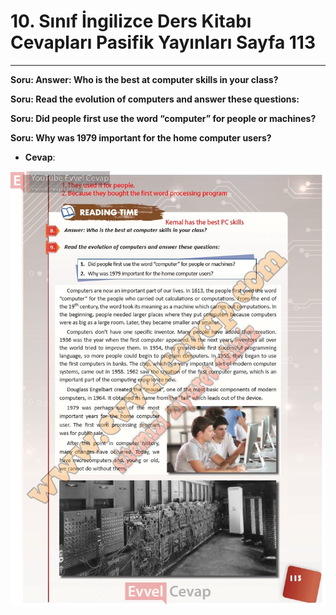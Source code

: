 # 10. Sınıf İngilizce Ders Kitabı Cevapları Pasifik Yayınları Sayfa 113

---

**Soru: Answer: Who is the best at computer skills in your class?**

**Soru: Read the evolution of computers and answer these questions:**

**Soru: Did people first use the word “computer” for people or machines?**

**Soru: Why was 1979 important for the home computer users?**

-   **Cevap**:

![Image 1](./image_1.jpg)